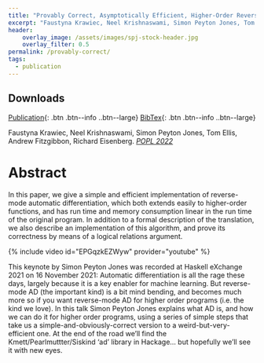 ```yaml
---
title: "Provably Correct, Asymptotically Efficient, Higher-Order Reverse-Mode Automatic Differentiation"
excerpt: "Faustyna Krawiec, Neel Krishnaswami, Simon Peyton Jones, Tom Ellis, Andrew Fitzgibbon, Richard Eisenberg. (2021). _[POPL 2022](https://popl22.sigplan.org)_"
header:
    overlay_image: /assets/images/spj-stock-header.jpg
    overlay_filter: 0.5
permalink: /provably-correct/
tags: 
  - publication 
---
```

## Downloads
<!-- this H1 (denoted by the single octothorpe before the word 'Downloads') should remain unchanged. --> 
[Publication](/assets/pdfs/higher-order-ad.pdf){: .btn .btn--info ..btn--large}
[BibTex](/assets/bibtex/provably-correct.bib){: .btn .btn--info ..btn--large}
<!-- Both "publication" and "Bibtext" should remain unchanged. The links, however, should be adjusted... -->

Faustyna Krawiec, Neel Krishnaswami, Simon Peyton Jones, Tom Ellis, Andrew Fitzgibbon, Richard Eisenberg. _[POPL 2022](https://popl22.sigplan.org)_ 

# Abstract

In this paper, we give a simple and efficient implementation of reverse-mode automatic differentiation, which both extends easily to higher-order functions, and has run time and memory consumption linear in the run time of the original program. In addition to a formal description of the translation, we also describe an implementation of this algorithm, and prove its correctness by means of a logical relations argument.

{% include video id="EPGqzkEZWyw" provider="youtube" %}

This keynote by Simon Peyton Jones was recorded at Haskell eXchange 2021 on 16 November 2021: Automatic differentiation is all the rage these days, largely because it is a key enabler for machine learning. But reverse-mode AD (the important kind) is a bit mind bending, and becomes much more so if you want reverse-mode AD for higher order programs (i.e. the kind we love). In this talk Simon Peyton Jones explains what AD is, and how we can do it for higher order programs, using a series of simple steps that take us a simple-and-obviously-correct version to a weird-but-very-efficient one. At the end of the road we’ll find the Kmett/Pearlmuttter/Siskind ‘ad’ library in Hackage… but hopefully we’ll see it with new eyes.


